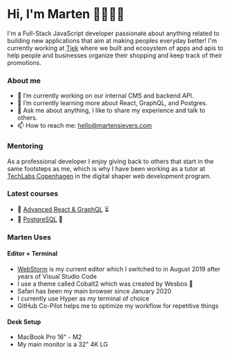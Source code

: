 # Hi, I'm Marten 👋👨🏼‍💻

I'm a Full-Stack JavaScript developer passionate about anything related to building new applications that aim at making peoples everyday better! I'm currently working at [Tjek](https://tjek.com) where we built and ecosystem of apps and apis to help people and businesses organize their shopping and keep track of their promotions.

### About me

- 🔭 I’m currently working on our internal CMS and backend API.
- 🌱 I’m currently learning more about React, GraphQL, and Postgres.
- 💬 Ask me about anything, I like to share my experience and talk to others.
- 📫 How to reach me: hello@martensievers.com

### Mentoring

As a professional developer I enjoy giving back to others that start in the same footsteps as me, which is why I have been working as a tutor at [TechLabs Copenhagen](https://www.techlabs.org/location/copenhagen) in the digital shaper web development program.

### Latest courses

- 🎨 [Advanced React & GraphQL](https://advancedreact.com) ⏳
- 📑 [PostgreSQL](https://www.udemy.com/course/sql-and-postgresql-for-beginners/) 🏁

### Marten Uses

#### Editor + Terminal

- [WebStorm](https://www.jetbrains.com/webstorm/) is my current editor which I switched to in August 2019 after years of Visual Studio Code
- I use a theme called Cobalt2 which was created by Wesbos 🐐
- Safari has been my main browser since January 2020
- I currently use Hyper as my terminal of choice
- GitHub Co-Pilot helps me to optimize my workflow for repetitive things

#### Desk Setup

- MacBook Pro 16" - M2
- My main monitor is a 32" 4K LG
